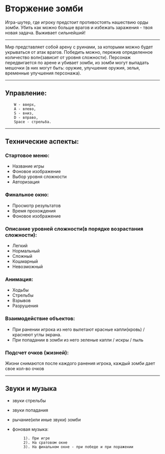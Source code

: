# Вторжение зомби
Игра-шутер, где игроку предстоит противостоять нашествию орды зомби. Убить как можно больше врагов и избежать заражения - твоя новая задача. Выживает сильнейший!

---
Мир представляет собой арену с руинами, за которыми можно будет укрываться от атак врагов. Победить можно, пережив определенное количество волн(зависит от уровня сложности). Персонаж передвигается по арене и убивает зомби, из зомби могут выпадать мешочки (в них могут быть: оружие, улучшение оружия, зелья, временные улучшения персонажа).

---

## Управление:
        W - вверх,
        A - влево,
        S - вниз,
        D - вправо,
        Space - стрельба.
---
## Технические аспекты:

### Cтартовое меню:
- Название игры
- Фоновое изображение
- Выбор уровня сложности
- Авторизация

### Финальное окно:
- Просмотр результатов
- Время прохождения
- Фоновое изображение

### Описание уровней сложности(в порядке возрастания сложности):
- Легкий
- Нормальный
- Сложный
- Кошмарный
- Невозможный

### Анимация:
 - Ходьбы
 - Стрельбы
 - Взрывов
 - Разрушения

### Взаимодействие объектов:
- При ранении игрока из него вылетают красные капли(кровь) / краснеют углы экрана.
- При попадании в зомби из него зеленые капли / искры / пыль

### Подсчет очков (жизней):

Жизни снимаются после каждого ранения игрока, каждый зомби дает свое кол-во очков

---

## Звуки и музыка
- звуки стрельбы
- звуки попадания
- рычание(или иные звуки) зомби
- фоновая музыка:
  
           1). При игре
           2). На сратовом окне
           3). На финальном окне - при победе и при поражении
